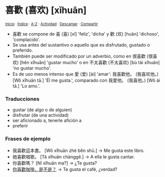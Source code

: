 # 喜歡 (喜欢) [xǐhuān]
<sup>[Inicio](../../../../index.md) · [Índice](../../../../indices/chino-espanol-xi3.md) · [A-Z](../../../../indices/alfabetico.md) · [Actividad](../../../../indices/actividad.md) · <a href="../../../../contenido/x/i/3/xi3-huan1.html" download="jucardus-xi3-huan1.html">Descargar</a> · [Compartir](https://x.com/intent/tweet?text=%E5%96%9C%E6%AD%A1%20(%E5%96%9C%E6%AC%A2)%20%5Bx%C7%90hu%C4%81n%5D%20en%20el%20Diccionario%20chino-espa%C3%B1ol%2C%20con%20traducciones%2C%20frases%20de%20ejemplo%20y%20notas%20gramaticales.%0A%E2%86%92%20https%3A%2F%2Fjucardus.github.io%2Fcontenido%2Fx%2Fi%2F3%2Fxi3-huan1.html%0A%0A%23chn_espnl_jucardus%0A%40jucardus)</sup>

* 喜歡 se compone de 喜 (喜) [xǐ] 'feliz', 'dicha' y  歡 (欢) [huān] 'dichoso', 'complacido'.
* Se usa antes del sustantivo o aquello que es disfrutado, gustado o preferido.
* También puede ser modificado por un adverbio, como en 很喜歡 (很喜欢) [hěn xǐhuān] 'gustar mucho' o en 不太喜歡 (不太喜欢) [bù tài xǐhuān] 'no gustar mucho'.
* Es de uso menos intenso que 愛 (爱) [ài] 'amar': 我喜歡他。 (我喜欢他。) [Wǒ xǐhuān tā.] 'Él me gusta.', comparado con 我愛他。 (我喜他。) [Wǒ ài tā.] 'Lo amo.'.

### Traducciones

* gustar (de algo o de alguien)
* disfrutar (de una actividad)
* ser aficionado a, tenerle afición a
* preferir

### Frases de ejemplo

* 我喜歡這本書。 [Wǒ xǐhuān zhè běn shū.] → Me gusta este libro.
* 她喜歡唱歌。 [Tā xǐhuān chànggē.] → A ella le gusta cantar.
* 你喜歡嗎？ [Nǐ xǐhuān ma?] → ¿Te gusta?
* [你喜歡咖啡，是不是？](../../../../contenido/n/i/3/ni3-xi3-huan1-ka1-fei1-shi4-bu2-shi4.md) → Te gusta el café, ¿verdad?
